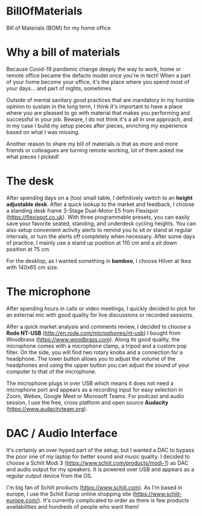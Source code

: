 # BillOfMaterials
Bill of Materials (BOM) for my home office

# Why a bill of materials
Because Covid-19 pandemic change deeply the way to work, home or remote office became the defacto model once you're in tech! When a part of your home become your office, it's the place where you spend most of your days... and part of nights, sometimes.

Outside of mental sanitary good practices that are mandatory in my humble opinion to sustain in the long term, I think it's important to have a place where you are pleased to go with material that makes you performing and successful in your job. Beware, I do not think it's a all in one approach, and in my case I build my setup pieces after pieces, enriching my experience based on what I was missing. 

Another reason to share my bill of materials is that as more and more friends or colleagues are turning remote working, lot of them asked me what pieces I picked!

# The desk
After spending days on a (too) small table, I definitively switch to an **height adjustable desk**. After a quick lookup to the market and feedback, I choose a standing desk frame 3-Stage Dual-Motor E5 from Flexispot (https://flexispot.co.uk). With three programmable presets, you can easily save your favorite seated, standing, and underdesk cycling heights. You can also setup convenient activity alerts to remind you to sit or stand at regular intervals, or turn the alerts off completely when necessary. After some days of practice, I mainly use a stand up position at 110 cm and a sit down position at 75 cm.

For the desktop, as I wanted something in **bamboo**, I choose Hilver at Ikea with 140x65 cm size.

# The microphone
After spending hours in calls or video meetings, I quickly decided to pick for an external mic with good quality for live discussions or recorded sessions. 

After a quick market analysis and comments review, I decided to choose a **Rode NT-USB** (http://en.rode.com/microphones/nt-usb) I bought from Woodbrass (https://www.woodbrass.com). Along its good quality, the microphone comes with a microphone clamp, a tripod and a custom pop filter. On the side, you will find two rotary knobs and a connection for a headphone. The lower button allows you to adjust the volume of the headphones and using the upper button you can adjust the sound of your computer to that of the microphone. 

The microphone plugs in over USB which means it does not need a microphone port and appears as a recording input for easy selection in Zoom, Webex, Google Meet or Microsoft Teams. For podcast and audio session, I use the free, cross platform and open source **Audacity** (https://www.audacityteam.org).

# DAC / Audio Interface
It's certainly an over-hyped part of the setup, but I wanted a DAC to bypass the poor one of my laptop for better sound and music quality. I decided to choose a Schiit Modi 3 (https://www.schiit.com/products/modi-1) as DAC and audio output for my speakers. It is powered over USB and appears as a regular output device from the OS. 

I'm big fan of Schiit products (https://www.schiit.com). As I'm based in europe, I use the Schiit Europ online shopping site (https://www.schiit-europe.com/). It's currently complicated to order as there is few products availabilities and hundreds of people who want them!